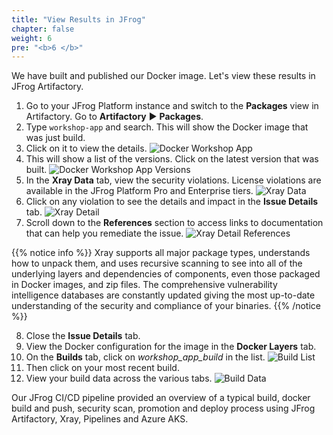 ```yaml
---
title: "View Results in JFrog"
chapter: false
weight: 6
pre: "<b>6 </b>"
---
```


We have built and published our Docker image. Let's view these results in JFrog Artifactory.

1. Go to your JFrog Platform instance and switch to the **Packages** view in Artifactory. Go to **Artifactory** ► **Packages**.
2. Type ```workshop-app``` and search. This will show the Docker image that was just build.
3. Click on it to view the details.
![Docker Workshop App](/images/docker-workshop-app.png)
4. This will show a list of the versions. Click on the latest version that was built.
![Docker Workshop App Versions](/images/docker-workshop-app-versions.png)
5. In the **Xray Data** tab, view the security violations. License violations are available in the JFrog Platform Pro and Enterprise tiers.
![Xray Data](/images/docker-workshop-app-xray-data.png)
6. Click on any violation to see the details and impact in the **Issue Details** tab.
![Xray Detail](/images/docker-workshop-app-xray-detail.png)
7. Scroll down to the **References** section to access links to documentation that can help you remediate the issue.
![Xray Detail References](/images/docker-workshop-app-xray-detail-references.png)

{{% notice info %}}
Xray supports all major package types, understands how to unpack them, and uses recursive scanning to see into all of the underlying layers and dependencies of components, even those packaged in Docker images, and zip files.
The comprehensive vulnerability intelligence databases are constantly updated giving the most up-to-date understanding of the security and compliance of your binaries.
{{% /notice %}}

8. Close the **Issue Details** tab.
9. View the Docker configuration for the image in the **Docker Layers** tab.
10. On the **Builds** tab, click on _workshop\_app\_build_ in the list.
![Build List](/images/docker-workshop-app-build-list.png)
11. Then click on your most recent build.
12. View your build data across the various tabs.
![Build Data](/images/docker-workshop-app-build-data.png)

Our JFrog CI/CD pipeline provided an overview of a typical build, docker build and push, security scan, promotion and deploy process using JFrog Artifactory, Xray, Pipelines and Azure AKS.
